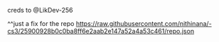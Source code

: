 creds to @LikDev-256

^^just a fix for the repo
https://raw.githubusercontent.com/nithinana/-cs3/25900928b0c0ba8ff6e2aab2e147a52a4a53c461/repo.json

